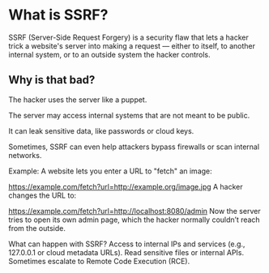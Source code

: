 # What is SSRF?
SSRF (Server-Side Request Forgery) is a security flaw that lets a hacker trick a website's server into making a request — either to itself, to another internal system, or to an outside system the hacker controls.

## Why is that bad?
The hacker uses the server like a puppet.

The server may access internal systems that are not meant to be public.

It can leak sensitive data, like passwords or cloud keys.

Sometimes, SSRF can even help attackers bypass firewalls or scan internal networks.

Example:
A website lets you enter a URL to "fetch" an image:

https://example.com/fetch?url=http://example.org/image.jpg
A hacker changes the URL to:

https://example.com/fetch?url=http://localhost:8080/admin
Now the server tries to open its own admin page, which the hacker normally couldn’t reach from the outside.

What can happen with SSRF?
Access to internal IPs and services (e.g., 127.0.0.1 or cloud metadata URLs).
Read sensitive files or internal APIs.
Sometimes escalate to Remote Code Execution (RCE).


